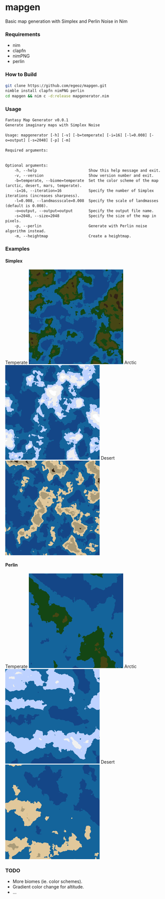 # mapgen
Basic map generation with Simplex and Perlin Noise in Nim

### Requirements
- nim
- clapfn
- nimPNG
- perlin


### How to Build
```bash
git clone https://github.com/egeoz/mapgen.git
nimble install clapfn nimPNG perlin
cd mapgen && nim c -d:release mapgenerator.nim

```

### Usage

```
Fantasy Map Generator v0.0.1
Generate imaginary maps with Simplex Noise

Usage: mapgenerator [-h] [-v] [-b=temperate] [-i=16] [-l=0.008] [-o=output] [-s=2048] [-p] [-m]

Required arguments:


Optional arguments:
    -h, --help                       Show this help message and exit.
    -v, --version                    Show version number and exit.
    -b=temperate, --biome=temperate  Set the color scheme of the map (arctic, desert, mars, temperate).
    -i=16, --iteration=16            Specify the number of Simplex iterations (increases sharpness).
    -l=0.008, --landmassscale=0.008  Specify the scale of landmasses (default is 0.008).
    -o=output, --output=output       Specify the output file name.
    -s=2048, --size=2048             Specify the size of the map in pixels.
    -p, --perlin                     Generate with Perlin noise algorithm instead.
    -m, --heightmap                  Create a heightmap.
```

### Examples
#### Simplex
Temperate
<img src="https://github.com/egeoz/mapgen/blob/main/examples/temperate_simplex.png?raw=true" width="300">
Arctic
<img src="https://github.com/egeoz/mapgen/blob/main/examples/arctic_simplex.png?raw=true" width="300">
Desert
<img src="https://github.com/egeoz/mapgen/blob/main/examples/desert_simplex.png?raw=true" width="300">

#### Perlin
Temperate
<img src="https://github.com/egeoz/mapgen/blob/main/examples/temperate_perlin.png?raw=true" width="300">
Arctic
<img src="https://github.com/egeoz/mapgen/blob/main/examples/arctic_perlin.png?raw=true" width="300">
Desert
<img src="https://github.com/egeoz/mapgen/blob/main/examples/desert_perlin.png?raw=true" width="300">


### TODO
- More biomes (ie. color schemes).
- Gradient color change for altitude.
- ...
